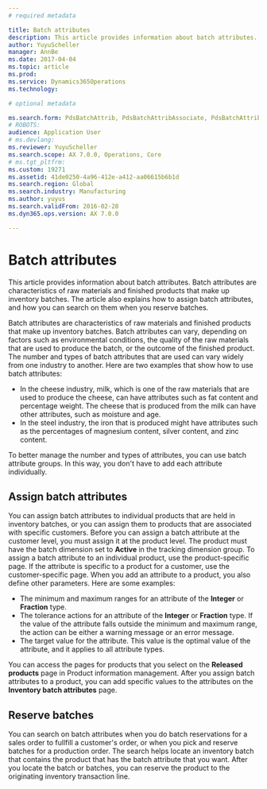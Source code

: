 ```yaml
---
# required metadata

title: Batch attributes
description: This article provides information about batch attributes. Batch attributes are characteristics of raw materials and finished products that make up inventory batches. The article also explains how to assign batch attributes, and how you can search on them when you reserve batches.
author: YuyuScheller
manager: AnnBe
ms.date: 2017-04-04
ms.topic: article
ms.prod: 
ms.service: Dynamics365Operations
ms.technology: 

# optional metadata

ms.search.form: PdsBatchAttrib, PdsBatchAttribAssociate, PdsBatchAttribByAttribGroup, PdsBatchAttribByItem, PdsBatchAttribByitemCustomer, PdsBatchAttribGroup
# ROBOTS: 
audience: Application User
# ms.devlang: 
ms.reviewer: YuyuScheller
ms.search.scope: AX 7.0.0, Operations, Core
# ms.tgt_pltfrm: 
ms.custom: 19271
ms.assetid: 41de0250-4a96-412e-a412-aa06615b6b1d
ms.search.region: Global
ms.search.industry: Manufacturing
ms.author: yuyus
ms.search.validFrom: 2016-02-28
ms.dyn365.ops.version: AX 7.0.0

---
```


# Batch attributes

This article provides information about batch attributes. Batch attributes are characteristics of raw materials and finished products that make up inventory batches. The article also explains how to assign batch attributes, and how you can search on them when you reserve batches.

Batch attributes are characteristics of raw materials and finished products that make up inventory batches. Batch attributes can vary, depending on factors such as environmental conditions, the quality of the raw materials that are used to produce the batch, or the outcome of the finished product. The number and types of batch attributes that are used can vary widely from one industry to another. Here are two examples that show how to use batch attributes:

-   In the cheese industry, milk, which is one of the raw materials that are used to produce the cheese, can have attributes such as fat content and percentage weight. The cheese that is produced from the milk can have other attributes, such as moisture and age.
-   In the steel industry, the iron that is produced might have attributes such as the percentages of magnesium content, silver content, and zinc content.

To better manage the number and types of attributes, you can use batch attribute groups. In this way, you don't have to add each attribute individually.

## Assign batch attributes
You can assign batch attributes to individual products that are held in inventory batches, or you can assign them to products that are associated with specific customers. Before you can assign a batch attribute at the customer level, you must assign it at the product level. The product must have the batch dimension set to **Active** in the tracking dimension group. To assign a batch attribute to an individual product, use the product-specific page. If the attribute is specific to a product for a customer, use the customer-specific page. When you add an attribute to a product, you also define other parameters. Here are some examples:

-   The minimum and maximum ranges for an attribute of the **Integer** or **Fraction** type.
-   The tolerance actions for an attribute of the **Integer** or **Fraction** type. If the value of the attribute falls outside the minimum and maximum range, the action can be either a warning message or an error message.
-   The target value for the attribute. This value is the optimal value of the attribute, and it applies to all attribute types.

You can access the pages for products that you select on the **Released products** page in Product information management. After you assign batch attributes to a product, you can add specific values to the attributes on the **Inventory batch attributes** page.

## Reserve batches
You can search on batch attributes when you do batch reservations for a sales order to fullfill a customer's order, or when you pick and reserve batches for a production order. The search helps locate an inventory batch that contains the product that has the batch attribute that you want. After you locate the batch or batches, you can reserve the product to the originating inventory transaction line.

